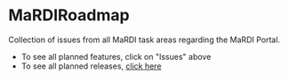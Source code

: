 # MaRDIRoadmap
Collection of issues from all MaRDI task areas regarding the MaRDI Portal. 

* To see all planned features, click on "Issues" above
* To see all planned releases, [click here](https://github.com/orgs/MaRDI4NFDI/projects/3)
